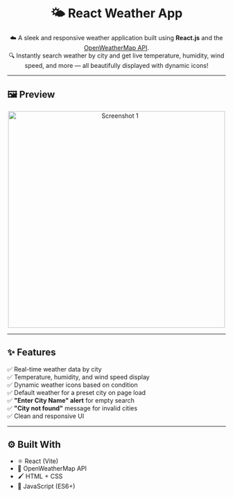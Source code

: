 <h1 align="center">🌤️ React Weather App</h1>

<p align="center">
  ☁️ A sleek and responsive weather application built using <strong>React.js</strong> and the <a href="https://openweathermap.org/api" target="_blank">OpenWeatherMap API</a>. <br/>
  🔍 Instantly search weather by city and get live temperature, humidity, wind speed, and more — all beautifully displayed with dynamic icons!
</p>

---

## 🖼️ Preview

<div align="center">
  <img src="https://github.com/user-attachments/assets/f5efb0b7-5473-4585-a868-34d151b1267b" alt="Screenshot 1" width="500"/>
</div>

---

## ✨ Features

✅ Real-time weather data by city  
✅ Temperature, humidity, and wind speed display  
✅ Dynamic weather icons based on condition  
✅ Default weather for a preset city on page load  
✅ **"Enter City Name" alert** for empty search  
✅ **"City not found"** message for invalid cities  
✅ Clean and responsive UI  

---

## ⚙️ Built With

- ⚛️ React (Vite)
- 📡 OpenWeatherMap API
- 🖌️ HTML + CSS
- 🧠 JavaScript (ES6+)


